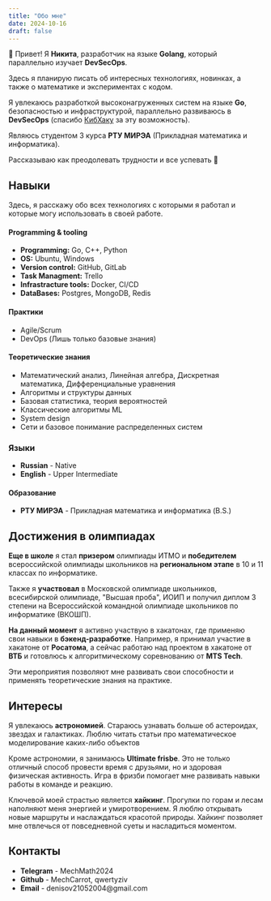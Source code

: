 ```yaml
---
title: "Обо мне"
date: 2024-10-16
draft: false
---
```



👋 Привет! Я <b>Никита</b>, разработчик на языке <b>Golang</b>, который параллельно изучает <b>DevSecOps</b>.

Здесь я планирую писать об интересных технологиях, новинках, а также о математике и экспериментах с кодом.

Я увлекаюсь разработкой высоконагруженных систем на языке <b>Go</b>, безопасностью и инфраструктурой, параллельно развиваюсь в <b>DevSecOps</b> (спасибо <a href="https://vk.com/cyberhackerss">КибХаку</a> за эту возможность).

Являюсь студентом 3 курса <b>РТУ МИРЭА</b> (Прикладная математика и информатика).

Рассказываю как преодолевать трудности и все успевать 💜

<h2>Навыки</h2>
Здесь, я расскажу обо всех технологиях с которыми я работал и которые могу использовать в своей работе.<br>
<h4>Programming & tooling</h4>
<ul>
    <li><b>Programming:</b> Go, C++, Python</li>
    <li><b>OS:</b> Ubuntu, Windows</li>
    <li><b>Version control:</b> GitHub, GitLab</li>
    <li><b>Task Managment:</b> Trello</li>
    <li><b>Infrastracture tools:</b> Docker, CI/CD </li>
    <li><b>DataBases:</b> Postgres, MongoDB, Redis </li>
</ul>
<h4>Практики</h4>
<ul>
    <li>Agile/Scrum</li>
    <li>DevOps (Лишь только базовые знания)</li>
</ul>
<h4>Теоретические знания</h4>
<ul>
    <li>Математический анализ, Линейная алгебра, Дискретная математика, Дифференциальные уравнения</li>
    <li>Алгоритмы и структуры данных</li>
    <li>Базовая статистика, теория вероятностей</li>
    <li>Классические алгоритмы ML</li>
    <li>System design</li>
    <li>Сети и базовое понимание распределенных систем</li>
</ul>
<h3>Языки</h3>
<ul>
    <li><b>Russian</b> - Native</li>
    <li><b>English</b> - Upper Intermediate </li>
</ul>
<h4>Образование</h4>
<ul>
    <li> <b>РТУ МИРЭА</b> - Прикладная математика и информатика (B.S.) </li>
</ul>
<h2>Достижения в олимпиадах</h2>
<b>Еще в школе</b> я стал <b>призером</b> олимпиады ИТМО и <b>победителем</b> всероссийской олимпиады школьников на <b>региональном этапе</b> в 10 и 11 классах по информатике. <br>

Также я <b>участвовал</b> в Московской олимпиаде школьников, всесибирской олимпиаде, "Высшая проба", ИОИП и получил диплом 3 степени на Всероссийской командной олимпиаде школьников по информатике (ВКОШП).

<b>На данный момент</b> я активно участвую в хакатонах, где применяю свои навыки в <b>бэкенд-разработке</b>. Например, я принимал участие в хакатоне от <b>Росатома</b>, а сейчас работаю над проектом в хакатоне от <b>ВТБ</b> и готовлюсь к алгоритмическому соревнованию от <b>MTS Tech</b>. <br>

Эти мероприятия позволяют мне развивать свои способности и применять теоретические знания на практике.

<h2>Интересы</h2>
Я увлекаюсь <b>астрономией</b>.
Стараюсь узнавать больше об астероидах, звездах и галактиках.
Люблю читать статьи про математическое моделирование каких-либо объектов <br>

Кроме астрономии, я занимаюсь <b>Ultimate frisbe</b>. Это не только отличный способ провести время с друзьями, но и здоровая физическая активность. Игра в фризби помогает мне развивать навыки работы в команде и реакцию.

Ключевой моей страстью является <b>хайкинг</b>. Прогулки по горам и лесам наполняют меня энергией и умиротворением. 
Я люблю открывать новые маршруты и наслаждаться красотой природы. Хайкинг позволяет мне отвлечься от повседневной суеты и насладиться моментом.


<h2>Контакты</h2>
<ul>
    <li> <b>Telegram</b> - MechMath2024 </li>
    <li><b>Github</b> - MechCarrot, qwertyziv</li>
    <li><b>Email</b> - denisov21052004@gmail.com </li>
</ul>
